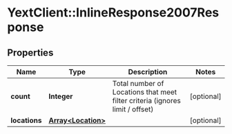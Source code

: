 # YextClient::InlineResponse2007Response

## Properties
Name | Type | Description | Notes
------------ | ------------- | ------------- | -------------
**count** | **Integer** | Total number of Locations that meet filter criteria (ignores limit / offset) | [optional] 
**locations** | [**Array&lt;Location&gt;**](Location.md) |  | [optional] 


